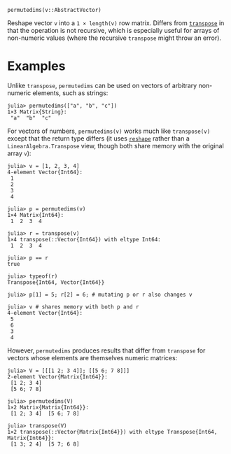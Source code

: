 ```
permutedims(v::AbstractVector)
```

Reshape vector `v` into a `1 × length(v)` row matrix. Differs from [`transpose`](@ref) in that the operation is not recursive, which is especially useful for arrays of non-numeric values (where the recursive `transpose` might throw an error).

# Examples

Unlike `transpose`, `permutedims` can be used on vectors of arbitrary non-numeric elements, such as strings:

```jldoctest
julia> permutedims(["a", "b", "c"])
1×3 Matrix{String}:
 "a"  "b"  "c"
```

For vectors of numbers, `permutedims(v)` works much like `transpose(v)` except that the return type differs (it uses [`reshape`](@ref) rather than a `LinearAlgebra.Transpose` view, though both share memory with the original array `v`):

```jldoctest; setup = :(using LinearAlgebra)
julia> v = [1, 2, 3, 4]
4-element Vector{Int64}:
 1
 2
 3
 4

julia> p = permutedims(v)
1×4 Matrix{Int64}:
 1  2  3  4

julia> r = transpose(v)
1×4 transpose(::Vector{Int64}) with eltype Int64:
 1  2  3  4

julia> p == r
true

julia> typeof(r)
Transpose{Int64, Vector{Int64}}

julia> p[1] = 5; r[2] = 6; # mutating p or r also changes v

julia> v # shares memory with both p and r
4-element Vector{Int64}:
 5
 6
 3
 4
```

However, `permutedims` produces results that differ from `transpose` for vectors whose elements are themselves numeric matrices:

```jldoctest; setup = :(using LinearAlgebra)
julia> V = [[[1 2; 3 4]]; [[5 6; 7 8]]]
2-element Vector{Matrix{Int64}}:
 [1 2; 3 4]
 [5 6; 7 8]

julia> permutedims(V)
1×2 Matrix{Matrix{Int64}}:
 [1 2; 3 4]  [5 6; 7 8]

julia> transpose(V)
1×2 transpose(::Vector{Matrix{Int64}}) with eltype Transpose{Int64, Matrix{Int64}}:
 [1 3; 2 4]  [5 7; 6 8]
```
